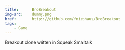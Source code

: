 ```yaml
---
title:      BroBreakout
img-src:    dummy.png
href:       https://github.com/fniephaus/BroBreakout
tags:
    - Game
---
```

Breakout clone written in Squeak Smalltalk